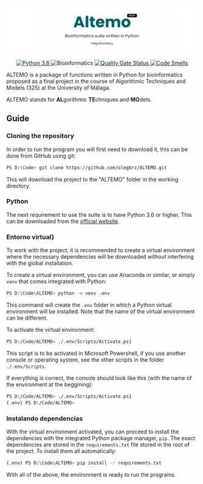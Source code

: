 ![banner](/resources/banner.png)

<p align="center">
	<a href="https://www.python.org/downloads/release/python-360/">
   		<img alt="Python 3.6" src="https://img.shields.io/badge/Python-3.6+-blue.svg" />
	</a>
		<img alt="Bioinformatics" src="https://img.shields.io/badge/-Bioinformatics-%23008080" />
	<a href="https://sonarcloud.io/dashboard?id=olegbrz_ALTEMO">
		<img alt="Quality Gate Status" src="https://sonarcloud.io/api/project_badges/measure?project=olegbrz_ALTEMO&metric=alert_status">
	</a>
	<a href="https://sonarcloud.io/dashboard?id=olegbrz_ALTEMO">
     	<img alt="Code Smells" src="https://sonarcloud.io/api/project_badges/measure?project=olegbrz_ALTEMO&metric=code_smells" />
	</a>
</p>

ALTEMO is a package of functions written in Python for bioinformatics proposed as a final project in the course of Algorithmic Techniques and Models (325) at the University of Málaga.

ALTEMO stands for **AL**gorithmic **TE**chniques and **MO**dels.

## Guide

### Cloning the repository

In order to run the program you will first need to download it, this can be done from GitHub using git:

```bash
PS D:\Code> git clone https://github.com/olegbrz/ALTEMO.git
```

This will download the project to the "ALTEMO" folder in the working directory.

### Python

The next requirement to use the suite is to have Python 3.6 or higher. This can be downloaded from the [official website](https://www.python.org/downloads/).

### Entorno virtual}

To work with the project, it is recommended to create a virtual environment where the necessary dependencies will be downloaded without interfering with the global installation.

To create a virtual environment, you can use Anaconda or similar, or simply `venv` that comes integrated with Python:

```bash
PS D:\Code\ALTEMO> python -m venv .env
```

This command will create the `.env` folder in which a Python virtual environment will be installed. Note that the name of the virtual environment can be different.

To activate the virtual environment:

```bash
PS D:/Code/ALTEMO> ./.env/Scripts/Activate.ps1
```

This script is to be activated in Microsoft Powershell, if you use another console or operating system, see the other scripts in the folder `./.env/Scripts`.

If everything is correct, the console should look like this (with the name of the environment at the beggining):

```bash
PS D:/Code/ALTEMO> ./.env/Scripts/Activate.ps1
(.env) PS D:/Code/ALTEMO>
```

### Instalando dependencias

With the virtual environment activated, you can proceed to install the dependencies with the integrated Python package manager, `pip`. The exact dependencies are stored in the `requirements.txt` file stored in the root of the project. To install them all automatically:

```bash
(.env) PS D:\Code\ALTEMO> pip install -r requirements.txt
```

With all of the above, the environment is ready to run the programs.
